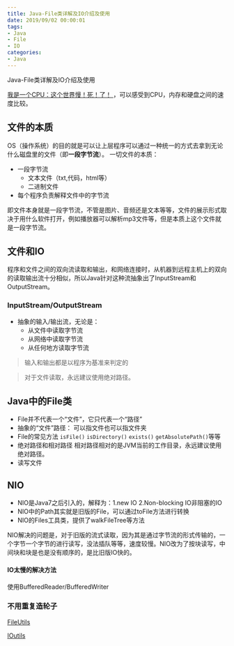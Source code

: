 ```yaml
---
title: Java-File类详解及IO介绍及使用
date: 2019/09/02 00:00:01
tags: 
- Java
- File
- IO
categories: 
- Java
---
```

Java-File类详解及IO介绍及使用
<!--more-->

[我是一个CPU：这个世界慢！死！了！ ](https://www.itcodemonkey.com/article/2110.html)，可以感受到CPU，内存和硬盘之间的速度比较。

## 文件的本质
OS（操作系统）的目的就是可以让上层程序可以通过一种统一的方式去拿到无论什么磁盘里的文件（即**一段字节流**）。
一切文件的本质：
- 一段字节流
    - 文本文件（txt,代码，html等）
    - 二进制文件
- 每个程序负责解释文件中的字节流

即文件本身就是一段字节流，不管是图片、音频还是文本等等，文件的展示形式取决于用什么软件打开，例如播放器可以解析mp3文件等，但是本质上这个文件就是一段字节流。

## 文件和IO

程序和文件之间的双向流读取和输出，和网络连接时，从机器到远程主机上的双向的读取输出流十分相似，所以Java针对这种流抽象出了InputStream和OutputStream。
### InputStream/OutputStream
- 抽象的输入/输出流，无论是：
    - 从文件中读取字节流
    - 从网络中读取字节流
    - 从任何地方读取字节流

> 输入和输出都是以程序为基准来判定的

> 对于文件读取，永远建议使用绝对路径。

## Java中的File类
- File并不代表一个“文件”，它只代表一个“路径”
- 抽象的“文件”路径： 可以指文件也可以指文件夹
- File的常见方法
`isFile()` `isDirectory()` `exists()` `getAbsolutePath()`等等
- 绝对路径和相对路径
相对路径相对的是JVM当前的工作目录，永远建议使用绝对路径。
- 读写文件


## NIO
- NIO是Java7之后引入的，解释为：1.new IO 2.Non-blocking IO非阻塞的IO
- NIO中的Path其实就是旧版的File，可以通过toFile方法进行转换
- NIO的Files工具类，提供了walkFileTree等方法

NIO解决的问题是，对于旧版的流式读取，因为其是通过字节流的形式传输的，一个字节一个字节的进行读写，没法插队等等，速度较慢。NIO改为了按块读写，中间块和块是也是没有顺序的，是比旧版IO快的。
#### IO太慢的解决方法
使用BufferedReader/BufferedWriter

### 不用重复造轮子
[FileUtils](http://commons.apache.org/proper/commons-io/javadocs/api-2.5/org/apache/commons/io/FileUtils.html)

[IOutils](http://commons.apache.org/proper/commons-io/javadocs/api-2.5/org/apache/commons/io/IOUtils.html)
